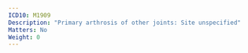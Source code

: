 ```yaml
---
ICD10: M1909
Description: "Primary arthrosis of other joints: Site unspecified"
Matters: No
Weight: 0
---
```

